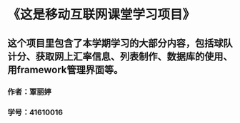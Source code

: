 # 《这是移动互联网课堂学习项目》
## 这个项目里包含了本学期学习的大部分内容，包括球队计分、获取网上汇率信息、列表制作、数据库的使用、用framework管理界面等。
### 作者：覃丽婷
### 学号：41610016
